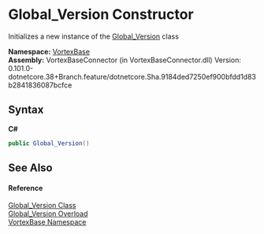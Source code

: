 # Global_Version Constructor 
 

Initializes a new instance of the <a href="T_VortexBase_Global_Version.md">Global_Version</a> class

**Namespace:**&nbsp;<a href="N_VortexBase.md">VortexBase</a><br />**Assembly:**&nbsp;VortexBaseConnector (in VortexBaseConnector.dll) Version: 0.101.0-dotnetcore.38+Branch.feature/dotnetcore.Sha.9184ded7250ef900bfdd1d83b2841836087bcfce

## Syntax

**C#**<br />
``` C#
public Global_Version()
```


## See Also


#### Reference
<a href="T_VortexBase_Global_Version.md">Global_Version Class</a><br /><a href="Overload_VortexBase_Global_Version__ctor.md">Global_Version Overload</a><br /><a href="N_VortexBase.md">VortexBase Namespace</a><br />